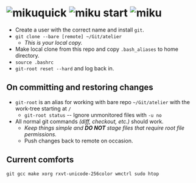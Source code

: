 # ![miku]quick ![miku] start ![miku]
* Create a user with the correct name and install `git`.
* `git clone --bare [remote] ~/Git/atelier`
	* _This is your local copy._
* Make local clone from this repo and copy `.bash_aliases` to home directory.
* `source .bashrc`
* `git-root reset --hard` and log back in.

## On committing and restoring changes
* `git-root` is an alias for working with bare repo `~/Git/atelier` with the work-tree starting at `/`
	* `git-root status` -- Ignore unmonitored files with `-u no`
* All normal git commands _(diff, checkout, etc.)_ should work.
	* _Keep things simple and **DO NOT** stage files that require root file permissions._
	* Push changes back to remote on occasion.

## Current comforts
```
git gcc make xorg rxvt-unicode-256color wmctrl sudo htop

```
[miku]: https://i.imgur.com/Nr7HV9a.png
